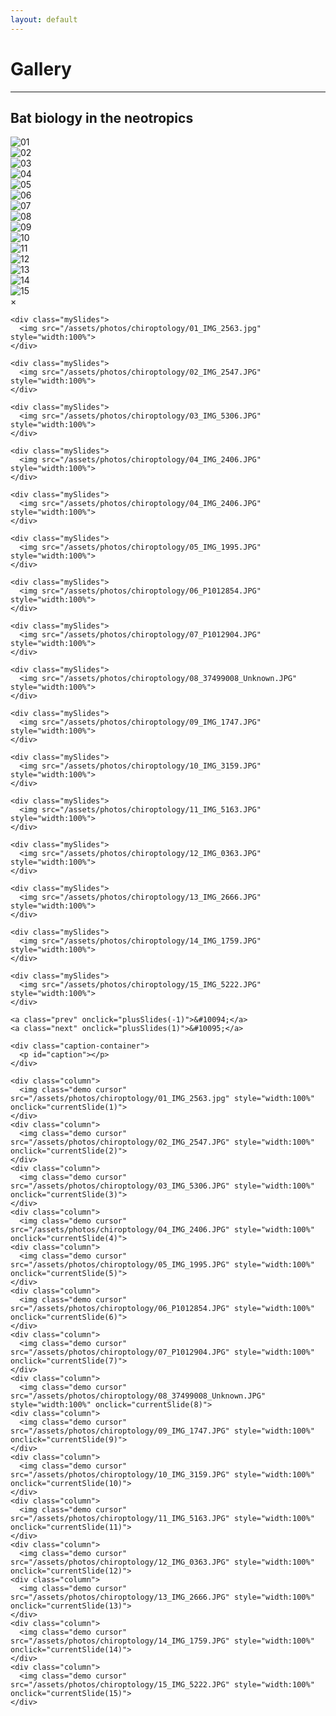 ```yaml
---
layout: default
---
```

# Gallery
---

## Bat biology in the neotropics

<div class="responsive">
  <div class="gallery">
      <img src="/assets/photos/chiroptology/01_IMG_2563.jpg" loading="lazy" decoding="async" alt="01"
onclick="openModal();currentSlide(1)">
    </a>
  </div>
</div>

<div class="responsive">
  <div class="gallery">
      <img src="/assets/photos/chiroptology/02_IMG_2547.JPG" loading="lazy" decoding="async" alt="02"
onclick="openModal();currentSlide(2)">
    </a>
  </div>
</div>

<div class="responsive">
  <div class="gallery">
      <img src="/assets/photos/chiroptology/03_IMG_5306.JPG" loading="lazy" decoding="async" alt="03"
onclick="openModal();currentSlide(3)">
    </a>
  </div>
</div>

<div class="responsive">
  <div class="gallery">
      <img src="/assets/photos/chiroptology/04_IMG_2406.JPG" loading="lazy" decoding="async" alt="04"
onclick="openModal();currentSlide(4)">
    </a>
  </div>
</div>

<div class="responsive">
  <div class="gallery">
      <img src="/assets/photos/chiroptology/05_IMG_1995.JPG" loading="lazy" decoding="async" alt="05"
onclick="openModal();currentSlide(5)">
    </a>
  </div>
</div>

<div class="responsive">
  <div class="gallery">
      <img src="/assets/photos/chiroptology/06_P1012854.JPG" loading="lazy" decoding="async" alt="06"
onclick="openModal();currentSlide(6)">
    </a>
  </div>
</div>

<div class="responsive">
  <div class="gallery">
      <img src="/assets/photos/chiroptology/07_P1012904.JPG" loading="lazy" decoding="async" alt="07"
onclick="openModal();currentSlide(7)">
    </a>
  </div>
</div>

<div class="responsive">
  <div class="gallery">
      <img src="/assets/photos/chiroptology/08_37499008_Unknown.JPG" loading="lazy" decoding="async" alt="08"
onclick="openModal();currentSlide(8)">
    </a>
  </div>
</div>

<div class="responsive">
  <div class="gallery">
      <img src="/assets/photos/chiroptology/09_IMG_1747.JPG" loading="lazy" decoding="async" alt="09"
onclick="openModal();currentSlide(9)">
    </a>
  </div>
</div>

<div class="responsive">
  <div class="gallery">
      <img src="/assets/photos/chiroptology/10_IMG_3159.JPG" loading="lazy" decoding="async" alt="10"
onclick="openModal();currentSlide(10)">
    </a>
  </div>
</div>

<div class="responsive">
  <div class="gallery">
      <img src="/assets/photos/chiroptology/11_IMG_5163.JPG" loading="lazy" decoding="async" alt="11"
onclick="openModal();currentSlide(11)">
    </a>
  </div>
</div>

<div class="responsive">
  <div class="gallery">
      <img src="/assets/photos/chiroptology/12_IMG_0363.JPG" loading="lazy" decoding="async" alt="12"
onclick="openModal();currentSlide(12)">
    </a>
  </div>
</div>

<div class="responsive">
  <div class="gallery">
      <img src="/assets/photos/chiroptology/13_IMG_2666.JPG" loading="lazy" decoding="async" alt="13"
onclick="openModal();currentSlide(13)">
    </a>
  </div>
</div>

<div class="responsive">
  <div class="gallery">
      <img src="/assets/photos/chiroptology/14_IMG_1759.JPG" loading="lazy" decoding="async" alt="14"
onclick="openModal();currentSlide(14)">
    </a>
  </div>
</div>

<div class="responsive">
  <div class="gallery">
      <img src="/assets/photos/chiroptology/15_IMG_5222.JPG" loading="lazy" decoding="async" alt="15"
onclick="openModal();currentSlide(15)">
    </a>
  </div>
</div>

<div id="myModal" class="modal">
  <span class="close cursor" onclick="closeModal()">&times;</span>
  <div class="modal-content">

    <div class="mySlides">
      <img src="/assets/photos/chiroptology/01_IMG_2563.jpg" style="width:100%">
    </div>

    <div class="mySlides">
      <img src="/assets/photos/chiroptology/02_IMG_2547.JPG" style="width:100%">
    </div>

    <div class="mySlides">
      <img src="/assets/photos/chiroptology/03_IMG_5306.JPG" style="width:100%">
    </div>
    
    <div class="mySlides">
      <img src="/assets/photos/chiroptology/04_IMG_2406.JPG" style="width:100%">   
    </div>
      
    <div class="mySlides">
      <img src="/assets/photos/chiroptology/04_IMG_2406.JPG" style="width:100%">   
    </div>

    <div class="mySlides">
      <img src="/assets/photos/chiroptology/05_IMG_1995.JPG" style="width:100%">   
    </div>

    <div class="mySlides">
      <img src="/assets/photos/chiroptology/06_P1012854.JPG" style="width:100%">   
    </div>

    <div class="mySlides">
      <img src="/assets/photos/chiroptology/07_P1012904.JPG" style="width:100%">   
    </div>

    <div class="mySlides">
      <img src="/assets/photos/chiroptology/08_37499008_Unknown.JPG" style="width:100%">   
    </div>

    <div class="mySlides">
      <img src="/assets/photos/chiroptology/09_IMG_1747.JPG" style="width:100%">   
    </div>

    <div class="mySlides">
      <img src="/assets/photos/chiroptology/10_IMG_3159.JPG" style="width:100%">  
    </div>

    <div class="mySlides">
      <img src="/assets/photos/chiroptology/11_IMG_5163.JPG" style="width:100%">   
    </div>

    <div class="mySlides">
      <img src="/assets/photos/chiroptology/12_IMG_0363.JPG" style="width:100%">   
    </div>

    <div class="mySlides">
      <img src="/assets/photos/chiroptology/13_IMG_2666.JPG" style="width:100%">   
    </div>

    <div class="mySlides">
      <img src="/assets/photos/chiroptology/14_IMG_1759.JPG" style="width:100%">   
    </div>

    <div class="mySlides">
      <img src="/assets/photos/chiroptology/15_IMG_5222.JPG" style="width:100%">  
    </div>
    
    <a class="prev" onclick="plusSlides(-1)">&#10094;</a>
    <a class="next" onclick="plusSlides(1)">&#10095;</a>

    <div class="caption-container">
      <p id="caption"></p>
    </div>

    <div class="column">
      <img class="demo cursor" src="/assets/photos/chiroptology/01_IMG_2563.jpg" style="width:100%" onclick="currentSlide(1)">
    </div>
    <div class="column">
      <img class="demo cursor" src="/assets/photos/chiroptology/02_IMG_2547.JPG" style="width:100%" onclick="currentSlide(2)">
    </div>
    <div class="column">
      <img class="demo cursor" src="/assets/photos/chiroptology/03_IMG_5306.JPG" style="width:100%" onclick="currentSlide(3)">
    </div>
    <div class="column">
      <img class="demo cursor" src="/assets/photos/chiroptology/04_IMG_2406.JPG" style="width:100%" onclick="currentSlide(4)">
    <div class="column">
      <img class="demo cursor" src="/assets/photos/chiroptology/05_IMG_1995.JPG" style="width:100%" onclick="currentSlide(5)">
    </div>
    <div class="column">
      <img class="demo cursor" src="/assets/photos/chiroptology/06_P1012854.JPG" style="width:100%" onclick="currentSlide(6)">
    </div>
    <div class="column">
      <img class="demo cursor" src="/assets/photos/chiroptology/07_P1012904.JPG" style="width:100%" onclick="currentSlide(7)">
    </div>
    <div class="column">
      <img class="demo cursor" src="/assets/photos/chiroptology/08_37499008_Unknown.JPG" style="width:100%" onclick="currentSlide(8)">
    <div class="column">
      <img class="demo cursor" src="/assets/photos/chiroptology/09_IMG_1747.JPG" style="width:100%" onclick="currentSlide(9)">
    </div>
    <div class="column">
      <img class="demo cursor" src="/assets/photos/chiroptology/10_IMG_3159.JPG" style="width:100%" onclick="currentSlide(10)">
    </div>
    <div class="column">
      <img class="demo cursor" src="/assets/photos/chiroptology/11_IMG_5163.JPG" style="width:100%" onclick="currentSlide(11)">
    </div>
    <div class="column">
      <img class="demo cursor" src="/assets/photos/chiroptology/12_IMG_0363.JPG" style="width:100%" onclick="currentSlide(12)">
    <div class="column">
      <img class="demo cursor" src="/assets/photos/chiroptology/13_IMG_2666.JPG" style="width:100%" onclick="currentSlide(13)">
    </div>
    <div class="column">
      <img class="demo cursor" src="/assets/photos/chiroptology/14_IMG_1759.JPG" style="width:100%" onclick="currentSlide(14)">
    </div>
    <div class="column">
      <img class="demo cursor" src="/assets/photos/chiroptology/15_IMG_5222.JPG" style="width:100%" onclick="currentSlide(15)">
    </div>
  </div>
</div>

<script>
function openModal() {
  document.getElementById("myModal").style.display = "block";
}

function closeModal() {
  document.getElementById("myModal").style.display = "none";
}

var slideIndex = 1;
showSlides(slideIndex);

function plusSlides(n) {
  showSlides(slideIndex += n);
}

function currentSlide(n) {
  showSlides(slideIndex = n);
}

function showSlides(n) {
  var i;
  var slides = document.getElementsByClassName("mySlides");
  var dots = document.getElementsByClassName("demo");
  var captionText = document.getElementById("caption");
  if (n > slides.length) {slideIndex = 1}
  if (n < 1) {slideIndex = slides.length}
  for (i = 0; i < slides.length; i++) {
      slides[i].style.display = "none";
  }
  for (i = 0; i < dots.length; i++) {
      dots[i].className = dots[i].className.replace(" active", "");
  }
  slides[slideIndex-1].style.display = "block";
  dots[slideIndex-1].className += " active";
  captionText.innerHTML = dots[slideIndex-1].alt;
}
</script>

